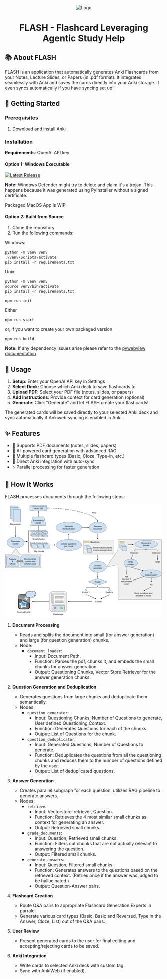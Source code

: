 <div align="center">
  <img src="https://github.com/shoshinL/FLASH/assets/97098427/f458ea88-f839-4be7-a48f-e5024ca93aab" alt="Logo" width="200">

  # FLASH - Flashcard Leveraging Agentic Study Help
</div>

## 📚 About FLASH

FLASH is an application that automatically generates Anki Flashcards from your Notes, Lecture Slides, or Papers (in .pdf format). It integrates seamlessly with Anki and saves the cards directly into your Anki storage. It even syncs automatically if you have syncing set up!

## 🚀 Getting Started

### Prerequisites

1. Download and install [Anki](https://apps.ankiweb.net/)

### Installation

**Requirements**: OpenAI API key

#### Option 1: Windows Executable

[![Latest Release](https://img.shields.io/github/v/release/shoshinL/FLASH?include_prereleases&label=Download)](https://github.com/shoshinL/FLASH/releases/latest)

**Note:** Windows Defender might try to delete and claim it's a trojan. This happens because it was generated using PyInstaller without a signed certificate.

Packaged MacOS App is WIP.

#### Option 2: Build from Source

1. Clone the repository
2. Run the following commands:

Windows:
```shell
python -m venv venv
.\venv\Scripts\activate
pip install -r requirements.txt
```
Unix:
```shell
python -m venv venv
source venv/bin/activate
pip install -r requirements.txt
```

```shell
npm run init
```

Either 
```shell
npm run start
```
or, if you want to create your own packaged version

```shell
npm run build
```

**Note:** If any dependency issues arise please refer to the [pywebview documentation](https://pywebview.flowrl.com/guide/installation.html#dependencies)
## 📖 Usage
1. **Setup**: Enter your OpenAI API key in Settings
2. **Select Deck**: Choose which Anki deck to save flashcards to
3. **Upload PDF**: Select your PDF file (notes, slides, or papers)
4. **Add Instructions**: Provide context for card generation (optional)
5. **Generate**: Click "Generate" and let FLASH create your flashcards!

The generated cards will be saved directly to your selected Anki deck and sync automatically if Ankiweb syncing is enabled in Anki.

## ✨ Features
- 📄 Supports PDF documents (notes, slides, papers)
- 🤖 AI-powered card generation with advanced RAG
- 🎯 Multiple flashcard types (Basic, Cloze, Type-in, etc.)
- 🔄 Direct Anki integration with auto-sync
- ⚡ Parallel processing for faster generation


## 🔧 How It Works

FLASH processes documents through the following steps:

<img src="./flash_graph.svg">

1. **Document Processing**
   - Reads and splits the document into small (for answer generation) and large (for question generation) chunks.
   - Node:
     - `document_loader`:
       - Input: Document Path.
       - Function: Parses the pdf, chunks it, and embeds the small chunks for answer generation.
       - Output: Questioning Chunks, Vector Store Retriever for the answer generation chunks.

2. **Question Generation and Deduplication**
   - Generates questions from large chunks and deduplicate them semantically.
   - Nodes:
     - `question_generator`:
       - Input: Questioning Chunks, Number of Questions to generate, User defined Questioning Context.
       - Function: Generates Questions for each of the chunks.
       - Output: List of Questions for the chunk.
     - `question_deduplicator`:
       - Input: Generated Questions, Number of Questions to generate.
       - Function: Deduplicates the questions from all the questioning chunks and reduces them to the number of questions defined by the user.
       - Output: List of deduplicated questions.
      
4. **Answer Generation**
   - Creates parallel subgraph for each question, utilizes RAG pipeline to generate answers.
   - Nodes:
     - `retrieve`:
       - Input: Vectorstore-retriever, Question.
       - Function: Retrieves the 4 most similar small chunks as context for generating an answer.
       - Output: Retrieved small chunks.
     - `grade_documents`:
       - Input: Question, Retrieved small chunks.
       - Function: Filters out chunks that are not actually relevant to answering the question.
       - Output: Filtered small chunks.
     - `generate_answers`:
       - Input: Question, Filtered small chunks.
       - Function: Generates answers to the questions based on the retrieved context. (Retries once if the answer was judged to be hallucinated.)
       - Output: Question-Answer pairs.

5. **Flashcard Creation**
   - Route Q&A pairs to appropriate Flashcard Generation Experts in parralel.
   - Generate various card types (Basic, Basic and Reversed, Type in the Answer, Cloze, List) out of the Q&A pairs.

6. **User Review**
   - Present generated cards to the user for final editing and accepting/rejecting cards to be saved.

7. **Anki Integration**
   - Write cards to selected Anki deck with custom tag.
   - Sync with AnkiWeb (if enabled).
